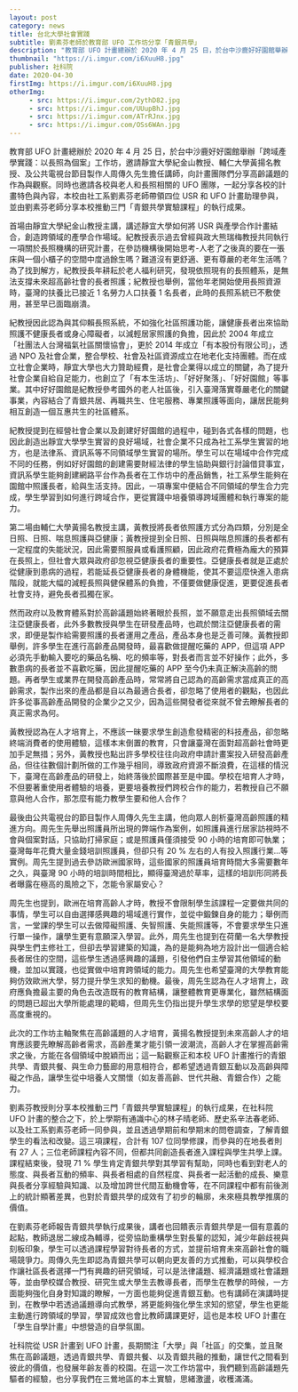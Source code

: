 ```yaml
---
layout: post
category: news
title: 台北大學社會實踐
subtitle: 劉素芬老師於教育部 UFO 工作坊分享「青銀共學」
description: "教育部 UFO 計畫總辦於 2020 年 4 月 25 日，於台中沙鹿好好園館舉辦「跨域產學實踐：以長照為個案」工作坊，邀請靜宜大學紀金山教授、輔仁大學黃揚名教授、及公共電視台節目製作人周傳久先生擔任講師，向計畫團隊們分享高齡議題的作為與觀察。同時也邀請各校與老人和長照相關的 UFO 團隊，一起分享各校的計畫特色與內容，本校由社工系劉素芬老師帶領四位 USR 和 UFO 計畫助理參與，並由劉素芬老師分享本校推動三門「青銀共學實驗課程」的執行成果。"
thumbnail: "https://i.imgur.com/i6XuuH8.jpg"
publisher: 社科院
date: 2020-04-30
firstImg: https://i.imgur.com/i6XuuH8.jpg
otherImg:
     - src: https://i.imgur.com/2ythD82.jpg
     - src: https://i.imgur.com/UUupBhJ.jpg
     - src: https://i.imgur.com/ATrRJnx.jpg
     - src: https://i.imgur.com/OSs6WAn.jpg
---
```

教育部 UFO 計畫總辦於 2020 年 4 月 25 日，於台中沙鹿好好園館舉辦「跨域產學實踐：以長照為個案」工作坊，邀請靜宜大學紀金山教授、輔仁大學黃揚名教授、及公共電視台節目製作人周傳久先生擔任講師，向計畫團隊們分享高齡議題的作為與觀察。同時也邀請各校與老人和長照相關的 UFO 團隊，一起分享各校的計畫特色與內容，本校由社工系劉素芬老師帶領四位 USR 和 UFO 計畫助理參與，並由劉素芬老師分享本校推動三門「青銀共學實驗課程」的執行成果。

首場由靜宜大學紀金山教授主講，講述靜宜大學如何將 USR 與產學合作計畫結合，創造跨領域的產學合作場域。紀教授表示過去曾經與政大熊瑞梅教授共同執行一項關於長照機構的研究計畫，在參訪機構後開始思考-人老了之後真的要在一張床與一個小櫃子的空間中度過餘生嗎？難道沒有更舒適、更有尊嚴的老年生活嗎？為了找到解方，紀教授長年耕耘於老人福利研究，發現依照現有的長照體系，是無法支撐未來超高齡社會的長者照護；紀教授也舉例，當他年老開始使用長照資源時，臺灣的扶養比已接近 1 名勞力人口扶養 1 名長者，此時的長照系統已不敷使用，甚至早已面臨崩潰。

紀教授因此認為與其仰賴長照系統，不如強化社區照護功能，讓健康長者出來協助照護不健康長者或身心障礙者，以減輕居家照護的負擔，因此於 2004 年成立「社團法人台灣福氣社區關懷協會」，更於 2014 年成立「有本股份有限公司」，透過 NPO 及社會企業，整合學校、社會及社區資源成立在地老化支持團體。而在成立社會企業時，靜宜大學也大力贊助經費，是社會企業得以成立的關鍵，為了提升社會企業自給自足能力，也創立了「有本生活坊」、「好好聚落」、「好好園館」等事業。其中好好園館是紀教授參考國外的老人社區後，引入臺灣落實尊嚴老化的關鍵事業，內容結合了青銀共居、再職共生、住宅服務、專業照護等面向，讓居民能夠相互創造一個互惠共生的社區體系。

紀教授提到在經營社會企業以及創建好好園館的過程中，碰到各式各樣的問題，也因此創造出靜宜大學學生實習的良好場域，社會企業不只成為社工系學生實習的地方，也是法律系、資訊系等不同領域學生實習的場所。學生可以在場域中合作完成不同的任務，例如好好園館的創建需要財經法律的學生協助與銀行討論借貸事宜，資訊系學生能夠創建網路平台作為長者在工作坊中的產品銷售，社工系學生能夠在園館中照護長者，給與生活支持。因此，一項專案中便結合不同領域的學生合力完成，學生學習到如何進行跨域合作，更從實踐中培養領導跨域團體和執行專案的能力。

第二場由輔仁大學黃揚名教授主講，黃教授將長者依照護方式分為四類，分別是全日照、日照、喘息照護與亞健康；黃教授提到全日照、日照與喘息照護的長者都有一定程度的失能狀況，因此需要照服員或看護照顧，因此政府花費極為龐大的預算在長照上，但社會大眾與政府卻忽視亞健康長者的重要性。亞健康長者就是正處於從健康到患病的過程，若能延長亞健康長者的身體機能，使其不要這麼快進入患病階段，就能大幅的減輕長照與健保體系的負擔，不僅要做健康促進，更要促進長者社會支持，避免長者孤獨在家。

然而政府以及教育體系對於高齡議題始終著眼於長照，並不願意走出長照領域去關注亞健康長者，此外多數教授與學生在研發產品時，也疏於關注亞健康長者的需求，即便是製作給需要照護的長者運用之產品，產品本身也是乏善可陳。黃教授即舉例，許多學生在進行高齡產品開發時，最喜歡做提醒吃藥的 APP，但這項 APP 必須先手動輸入要吃的藥品名稱、吃的頻率等，對長者而言並不好操作；此外，多數患病的長者並不喜歡吃藥，因此提醒吃藥的 APP 至今仍未真正解決高齡的問題。再者學生或業界在開發高齡產品時，常常將自己認為的高齡需求當成真正的高齡需求，製作出來的產品都是自以為最適合長者，卻忽略了使用者的觀點，也因此許多從事高齡產品開發的企業少之又少，因為這些開發者從來就不曾去瞭解長者的真正需求為何。

黃教授認為在人才培育上，不應該一昧要求學生創造愈發精密的科技產品，卻忽略終端消費者的使用體驗，這樣本末倒置的教育，只會讓臺灣在面對超高齡社會時更加手足無措；另外，黃教授也點出許多學校往往向政府申請計畫案投入研發高齡產品，但往往數個計劃所做的工作幾乎相同，導致政府資源不斷浪費，在這樣的情況下，臺灣在高齡產品的研發上，始終落後於國際甚至是中國。學校在培育人才時，不但要著重使用者體驗的培養，更要培養教授們跨校合作的能力，若教授自己不願意與他人合作，那怎麼有能力教學生要和他人合作？

最後由公共電視台的節目製作人周傳久先生主講，他向眾人剖析臺灣高齡照護的精進方向。周先生先舉出照護員所出現的弊端作為案例，如照護員進行居家訪視時不會與個案對話，只協助打掃家庭；或是照護員僅須接受 90 小時的培育即可執業；臺灣每年花費大量金錢培訓照護員，但卻只有 20 % 左右的人有投入照護行業…等實例。周先生提到過去參訪歐洲國家時，這些國家的照護員培育時間大多需要數年之久，與臺灣 90 小時的培訓時間相比，顯得臺灣過於草率，這樣的培訓形同將長者曝露在極高的風險之下，怎能令家屬安心？

周先生也提到，歐洲在培育高齡人才時，教授不會限制學生該課程一定要做共同的事情，學生可以自由選擇感興趣的場域進行實作，並從中鍛鍊自身的能力；舉例而言，一堂課的學生可以去做障礙照護、失智照護、失能照護等，不會要求學生只進行單一操作，讓學生更有意願深入學習。此外，周先生也提到在荷蘭一名大學教授與學生們主修社工，但卻去學習建築的知識，為的是能夠為地方設計出一個適合給長者居住的空間，這些學生透過感興趣的議題，引發他們自主學習其他領域的動機，並加以實踐，也從實做中培育跨領域的能力。周先生也希望臺灣的大學教育能夠仿效歐洲大學，努力提升學生求知的動機。最後，周先生認為在人才培育上，政府應負擔最主要的角色去改造既有的教育結構，讓整體教育更專業化，雖然結構面的問題已超出大學所能處理的範疇，但周先生仍指出提升學生求學的慾望是學校要高度重視的。

此次的工作坊主軸聚焦在高齡議題的人才培育，黃揚名教授提到未來高齡人才的培育應該要先瞭解高齡者需求，高齡產業才能引領一波潮流，高齡人才在掌握高齡需求之後，方能在各個領域中脫穎而出；這一點觀察正和本校 UFO 計畫推行的青銀共學、青銀共餐、與生命力藝廊的用意相符合，都希望透過青銀互動以及高齡與障礙之作品，讓學生從中培養人文關懷（如友善高齡、世代共融、青銀合作）之能力。

劉素芬教授則分享本校推動三門「青銀共學實驗課程」的執行成果，在社科院 UFO 計畫的整合之下，於上學期有通識中心的林子晴老師、歷史系辛法春老師、以及社工系劉素芬老師一同參與，並且透過學期前和學期末的問卷調查，了解青銀學生的看法和改變。這三項課程，合計有 107 位同學修課，而參與的在地長者則有 27 人；三位老師課程內容不同，但都共同創造長者進入課程與學生共學上課。課程結束後，發現 71 % 學生肯定青銀共學對其學習有幫助，同時也看到對老人的態度、與長者互動的頻率、與長者相處的自然程度、與長者一起活動的成長、樂意與長者分享經驗與知識、以及增加跨世代間互動機會等，在不同課程中都有前後測上的統計顯著差異，也對於青銀共學的成效有了初步的輪廓，未來極具教學推廣的價值。

在劉素芬老師報告青銀共學執行成果後，講者也回饋表示青銀共學是一個有意義的起點，教師退居二線成為輔導，從旁協助重構學生對長輩的認知，減少年齡歧視與刻板印象，學生可以透過課程學習對待長者的方式，並提前培育未來高齡社會的職場競爭力。周傳久先生即認為青銀共學可以朝向更友善的方式推動，可以與學校合作讓社區長者選擇一門有興趣的研究領域，可以是法律議題、經濟議題或社會議題等，並由學校媒合教授、研究生或大學生去教導長者，而學生在教學的時候，一方面能夠強化自身對知識的瞭解，一方面也能夠促進青銀互動。也有講師在演講時提到，在教學中若透過議題導向式教學，將更能夠強化學生求知的慾望，學生也更能主動進行跨領域的學習，學習成效也會比教師講課更好，這也是本校 UFO 計畫在「學生自學計畫」中想營造的自學氛圍。

社科院從 USR 計畫到 UFO 計畫，長期關注「大學」與「社區」的交集，並且聚焦在高齡議題，透過青銀共學、青銀共餐、以及青銀共融的推動，讓世代之間看到彼此的價值，也發展年齡友善的校園。在這一次工作坊當中，我們聽到高齡議題先驅者的經驗，也分享我們在三鶯地區的本土實驗，思緒激盪，收穫滿滿。
